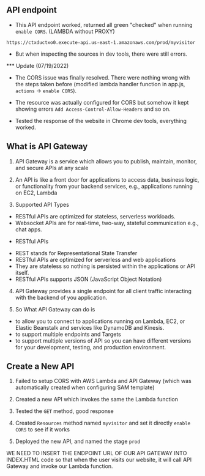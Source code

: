 ## API endpoint

- This API endpoint worked, returned all green "checked" when running `enable CORS`. (LAMBDA without PROXY)

`https://ctxductxo0.execute-api.us-east-1.amazonaws.com/prod/myvisitor`

- But when inspecting the sources in dev tools, there were still errors. 


*** Update (07/19/2022)

- The CORS issue was finally resolved. There were nothing wrong with the steps taken before (modified lambda handler function in app.js, `actions` -> `enable CORS`).

- The resource was actually configured for CORS but somehow it kept showing errors `Add Access-Control-Allow-Headers` and so on. 

- Tested the response of the website in Chrome dev tools, everything worked. 

## What is API Gateway

1. API Gateway is a service which allows you to publish, maintain, monitor, and secure APIs at any scale

2. An API is like a front door for applications to access data, business logic, or functionality from your backend services, e.g., applications running on EC2, Lambda

3. Supported API Types

- RESTful APIs are optimized for stateless, serverless workloads.
- Websocket APIs are for real-time, two-way, stateful communication e.g., chat apps.


* RESTful APIs 
- REST stands for Representational State Transfer
- RESTful APIs are optimized for serverless and web applications
- They are stateless so nothing is persisted within the applications or API itself.
- RESTful APIs supports JSON (JavaScript Object Notation)

4. API Gateway provides a single endpoint for all client traffic interacting with the backend of you application.

5. So What API Gateway can do is

- to allow you to connect to applications running on Lambda, EC2, or Elastic Beanstalk and services like DynamoDB and Kinesis.
- to support multiple endpoints and Targets
- to support multiple versions of API so you can have different versions for your development, testing, and production environment.


## Create a New API


1. Failed to setup CORS with AWS Lambda and API Gateway (which was automatically created when configuring SAM template)

2. Created a new API which invokes the same the Lambda function

3. Tested the `GET` method, good response

4. Created `Resources` method named `myvisitor` and set it directly `enable CORS` to see if it works


5. Deployed the new API, and named the stage `prod`



WE NEED TO INSERT THE ENDPOINT URL OF OUR API GATEWAY INTO INDEX.HTML code so that when the user visits our website, it will call API Gateway and invoke our Lambda function.


